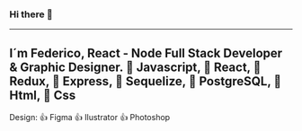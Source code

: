 ### Hi there 👋
___________________________________________________________________
I´m Federico, React - Node Full Stack Developer & Graphic Designer.
🔢 Javascript,
🔢 React,
🔢 Redux,
🔢 Express,
🔢 Sequelize,
🔢 PostgreSQL,
🔢 Html,
🔢 Css
-----------------
Design: 
👍 Figma
👍 Ilustrator
👍 Photoshop

<!--
**FedeOrefici/FedeOrefici** is a ✨ _special_ ✨ repository because its `README.md` (this file) appears on your GitHub profile.
-->
